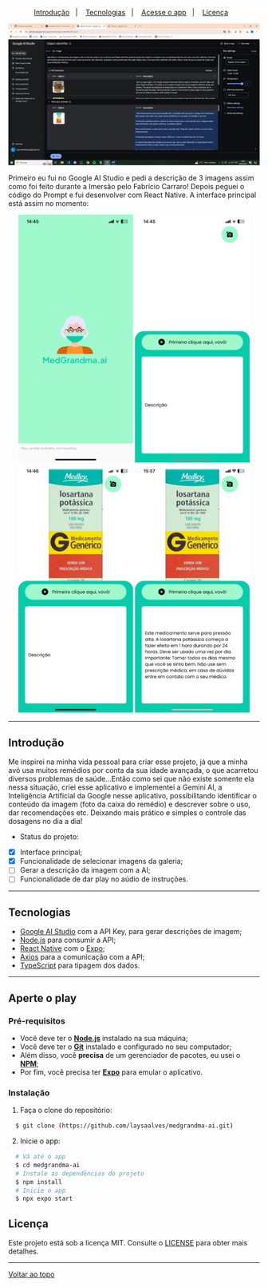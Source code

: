 <p align="center">
  <a href="#introdução">Introdução</a>&nbsp;&nbsp;&nbsp;|&nbsp;&nbsp;&nbsp;
  <a href="#tecnologias">Tecnologias</a>&nbsp;&nbsp;&nbsp;|&nbsp;&nbsp;&nbsp;
  <a href="#aperte-o-play">Acesse o app</a>&nbsp;&nbsp;&nbsp;|&nbsp;&nbsp;&nbsp;
  <a href="#licença">Licença</a>&nbsp;&nbsp;&nbsp;
</p>

<p align="center">
  <img alt="image-00" width="650px" src="./.github/base-image.PNG"/> 
<p>
<p>Primeiro eu fui no Google AI Studio e pedi a descrição de 3 imagens assim como foi feito durante a Imersão pelo Fabrício Carraro! Depois peguei o código do Prompt e fui desenvolver com React Native. A interface principal está assim no momento:</p>
<p align="center">
  <img alt="image-01" width="230px" src="./.github/image-01.PNG" />
  <img alt="image-02" width="230px" src="./.github/image-02.PNG" />
  <img alt="image-03" width="230px" src="./.github/image-03.PNG" />
  <img alt="image-04" width="230px" src="./.github/image-04.PNG" />
<p>

---
## Introdução

Me inspirei na minha vida pessoal para criar esse projeto, já que a minha avó usa muitos remédios por conta da sua idade avançada, o que acarretou diversos problemas de saúde...Então como sei que não existe somente ela nessa situação, criei esse aplicativo e implementei a Gemini AI, a Inteligência Artificial da Google nesse aplicativo, possibilitando identificar o conteúdo da imagem (foto da caixa do remédio) e descrever sobre o uso, dar recomendações etc. Deixando mais prático e simples o controle das dosagens no dia a dia!

- Status do projeto:
- [x] Interface principal;
- [x] Funcionalidade de selecionar imagens da galeria;
- [ ] Gerar a descrição da imagem com a AI;
- [ ] Funcionalidade de dar play no aúdio de instruções.
---
## Tecnologias

-  [Google AI Studio](https://aistudio.google.com/) com a API Key, para gerar descrições de imagem;
-  [Node.js](https://nodejs.org/en/docs/) para consumir a API;
-  [React Native](http://facebook.github.io/react-native/) com o [Expo](https://expo.io/);
-  [Axios](https://github.com/axios/axios) para a comunicação com a API;
-  [TypeScript](https://www.typescriptlang.org/) para tipagem dos dados.

---
## Aperte o play

### Pré-requisitos

  - Você deve ter o **[Node.js](https://nodejs.org/en/)** instalado na sua máquina;
  - Você deve ter o **[Git](https://git-scm.com/)** instalado e configurado no seu computador;
  - Além disso, você **precisa** de um gerenciador de pacotes, eu usei o **[NPM](https://www.npmjs.com/)**;
  - Por fim, você precisa ter **[Expo](https://expo.io/)** para emular o aplicativo.

### Instalação

1. Faça o clone do repositório:

```bash
  $ git clone (https://github.com/laysaalves/medgrandma-ai.git)
```

2. Inicie o app:

```bash
  # Vá até o app
  $ cd medgrandma-ai
  # Instale as dependências do projeto
  $ npm install
  # Inicie o app
  $ npx expo start
```
## Licença

Este projeto está sob a licença MIT. Consulte o [LICENSE](LICENSE.md) para obter mais detalhes.

---
[Voltar ao topo](#introdução)<br>
